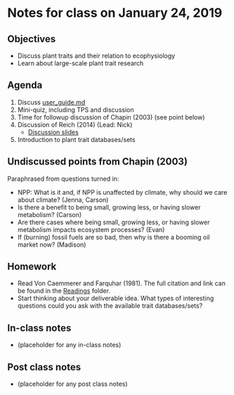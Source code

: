 # Notes for class on January 24, 2019

## Objectives
* Discuss plant traits and their relation to ecophysiology
* Learn about large-scale plant trait research

## Agenda
1. Discuss [user_guide.md](../user_guide.md)
2. Mini-quiz, including TPS and discussion
3. Time for followup discussion of Chapin (2003) (see point below)
4. Discussion of Reich (2014) (Lead: Nick)
	- [Discussion slides](../Readings/Discussion_slides/week1_Reich2014.pdf)
5. Introduction to plant trait databases/sets

## Undiscussed points from Chapin (2003)
Paraphrased from questions turned in:
- NPP: What is it and, if NPP is unaffected by climate, 
why should we care about climate? (Jenna, Carson)
- Is there a benefit to being small, growing less, 
or having slower metabolism? (Carson)
- Are there cases where being small, growing less, 
or having slower metabolism impacts ecosystem processes? (Evan)
- If (burning) fossil fuels are so bad, 
then why is there a booming oil market now? (Madison)

## Homework
* Read Von Caemmerer and Farquhar (1981). The full citation and link can be found in the 
[Readings](../Readings) folder.
* Start thinking about your deliverable idea. 
What types of interesting questions could you ask with the available trait databases/sets?

## In-class notes
* (placeholder for any in-class notes)

## Post class notes
* (placeholder for any post class notes)